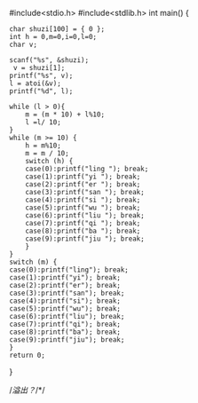#include<stdio.h>
#include<stdlib.h>
int main()
{

	char shuzi[100] = { 0 };
	int h = 0,m=0,i=0,l=0;
	char v;
	
	scanf("%s", &shuzi);
	 v = shuzi[1];
	printf("%s", v);
	l = atoi(&v); 
	printf("%d", l);

	while (l > 0){
		m = (m * 10) + l%10;
		l =l/ 10;
	}
	while (m >= 10) {
		h = m%10;
		m = m / 10;
		switch (h) {
		case(0):printf("ling "); break;
		case(1):printf("yi "); break;
		case(2):printf("er "); break;
		case(3):printf("san "); break;
		case(4):printf("si "); break;
		case(5):printf("wu "); break;
		case(6):printf("liu "); break;
		case(7):printf("qi "); break;
		case(8):printf("ba "); break;
		case(9):printf("jiu "); break;
		}
	}
	switch (m) {
	case(0):printf("ling"); break;
	case(1):printf("yi"); break;
	case(2):printf("er"); break;
	case(3):printf("san"); break;
	case(4):printf("si"); break;
	case(5):printf("wu"); break;
	case(6):printf("liu"); break;
	case(7):printf("qi"); break;
	case(8):printf("ba"); break;
	case(9):printf("jiu"); break;
	}
	return 0;
}

/*溢出？*/*/